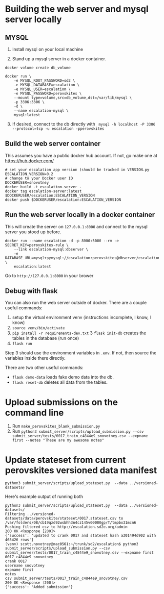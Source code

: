 # Building the web server and mysql server locally


## MYSQL

1. Install mysql on your local machine

2. Stand up a mysql server in a docker container.

```
docker volume create db_volume

docker run \
    -e MYSQL_ROOT_PASSWORD=sd2 \
    -e MYSQL_DATABASE=escalation \
    -e MYSQL_USER=escalation \
    -e MYSQL_PASSWORD=perovskites \
    --mount type=volume,src=db_volume,dst=/var/lib/mysql \
    -p 3306:3306 \
    -d \
    --name escalation-mysql \
    mysql:latest
```
3. If desired, connect to the db directly with  ` mysql -h localhost -P 3306 --protocol=tcp -u escalation -pperovskites`

## Build the web server container

This assumes you have a public docker hub account. If not, go make one at https://hub.docker.com/

```
# set your escalation app version (should be tracked in VERSION.py
ESCALATION_VERSION=0.2
# change to your Docker user ID
DOCKERUSER=snovotney
docker build -t escalation-server .
docker tag escalation-server:latest $DOCKERUSER/escalation:ESCALATION_VERSION
docker push $DOCKERUSER/escalation:ESCALATION_VERSION
```

## Run the web server locally in a docker container

This will create the server on `127.0.0.1:8000` and connect to the mysql server you stood up before.

```
docker run --name escalation -d -p 8000:5000 --rm -e SECRET_KEY=perovskites-rule \
    --link escalation-mysql:dbserver \
    -e DATABASE_URL=mysql+pymysql://escalation:perovskites@dbserver/escalation \
    escalation:latest
```

Go to `http://127.0.0.1:8000` in your brower


## Debug with flask

You can also run the web server outside of docker. There are a couple useful commands:

1. setup the virtual environment venv (instructions incomplete, I know, I know)
2. `source venv/bin/activate`
3. `pip install -r requirements-dev.txt`
3 `flask init-db` creates the tables in the database (run once)
4. `flask run`

Step 3 should use the environment variables in `.env`. If not, then source the variables inside there directly.

There are two other useful commands:
- `flask demo-data` loads fake demo data into the db.
- `flask reset-db` deletes all data from the tables.



# Upload submissions on the command line

1. Run `make_perovskites_blank_submission.py`
2. Run `python3 submit_server/scripts/upload_submission.py --csv submit_server/tests/0017_train_c4844e9_snovotney.csv --expname first --notes "These are my awesome notes"`

# Update stateset from current perovskites versioned data manifest

`python3 submit_server/scripts/upload_stateset.py  --data ../versioned-datasets/`

Here's example output of running both
```
python3 submit_server/scripts/upload_stateset.py  --data ../versioned-datasets/
Filtering ../versioned-datasets/data/perovskite/stateset/0017.stateset.csv to /var/folders/08/cb19qzd92wsbhh3n4cz145v00000gp/T/tmpbx31mcn6
Pushing filtered csv to http://escalation.sd2e.org/admin
200 OK <Response [200]>
{'success': 'updated to crank 0017 and stateset hash a301494d902 with 465426 rows'}
(venv) scott.novotney@mac0561:~/trunk/sd2/escalation$ python3 submit_server/scripts/upload_submission.py --csv submit_server/tests/0017_train_c4844e9_snovotney.csv --expname first
0017 c4844e9 snovotney
crank 0017
username snovotney
expname first
notes
csv submit_server/tests/0017_train_c4844e9_snovotney.csv
200 OK <Response [200]>
{'success': 'Added submission'}
```
